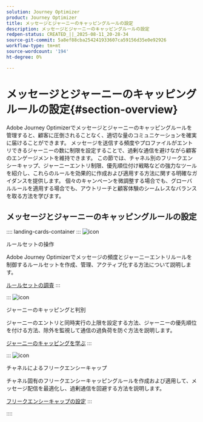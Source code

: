 ```yaml
---
solution: Journey Optimizer
product: Journey Optimizer
title: メッセージとジャーニーのキャッピングルールの設定
description: メッセージとジャーニーのキャッピングルールの設定
redpen-status: CREATED_||_2025-08-11_20-28-34
source-git-commit: 5a8ef88cba254241933607ca59156d35e0e92926
workflow-type: tm+mt
source-wordcount: '194'
ht-degree: 0%

---
```



# メッセージとジャーニーのキャッピングルールの設定{#section-overview}

Adobe Journey Optimizerでメッセージとジャーニーのキャッピングルールを管理すると、顧客に圧倒されることなく、適切な量のコミュニケーションを確実に届けることができます。 メッセージを送信する頻度やプロファイルがエントリできるジャーニーの数に制限を設定することで、過剰な通信を避けながら顧客のエンゲージメントを維持できます。 この節では、チャネル別のフリークエンシーキャップ、ジャーニーエントリ制限、優先順位付け戦略などの強力なツールを紹介し、これらのルールを効果的に作成および適用する方法に関する明確なガイダンスを提供します。 個々のキャンペーンを微調整する場合でも、グローバルルールを適用する場合でも、アウトリーチと顧客体験のシームレスなバランスを取る方法を学びます。

## メッセージとジャーニーのキャッピングルールの設定

:::: landing-cards-container
:::
![icon](https://cdn.experienceleague.adobe.com/icons/gear.svg?lang=ja)

ルールセットの操作

Adobe Journey Optimizerでメッセージの頻度とジャーニーエントリルールを制御するルールセットを作成、管理、アクティブ化する方法について説明します。

[ルールセットの調査](../using/conflict-prioritization/rule-sets.md)
:::

:::
![icon](https://cdn.experienceleague.adobe.com/icons/list-check.svg?lang=ja)

ジャーニーのキャッピングと判別

ジャーニーのエントリと同時実行の上限を設定する方法、ジャーニーの優先順位を付ける方法、除外を監視して通信の過負荷を防ぐ方法を説明します。

[ジャーニーのキャッピングを学ぶ](../using/conflict-prioritization/journey-capping.md)
:::

:::
![icon](https://cdn.experienceleague.adobe.com/icons/circle-play.svg?lang=ja)

チャネルによるフリークエンシーキャップ

チャネル固有のフリークエンシーキャッピングルールを作成および適用して、メッセージ配信を最適化し、過剰通信を回避する方法を説明します。

[フリークエンシーキャップの設定](../using/conflict-prioritization/channel-capping.md)
:::

::::
